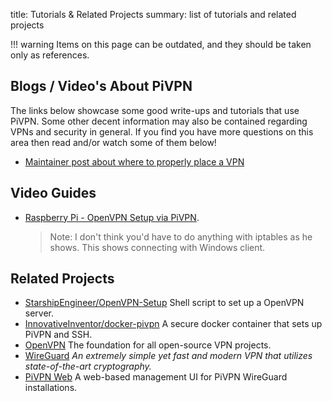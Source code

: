 title: Tutorials & Related Projects
summary: list of tutorials and related projects

!!! warning
    Items on this page can be outdated, and they should be taken only as references.

## Blogs / Video's About PiVPN

The links below showcase some good write-ups and tutorials that use PiVPN.
Some other decent information may also be contained regarding VPNs and security in general.
If you find you have more questions on this area then read and/or watch some of them below!

* [Maintainer post about where to properly place a VPN](https://4s3ti.net/en/posts/vpnusage/)

## Video Guides</b>

* [Raspberry Pi - OpenVPN Setup via PiVPN](https://www.youtube.com/watch?v=pUBMcsvJfe4).  
  > Note: I don't think you'd have to do anything with iptables as he shows.
  This shows connecting with Windows client.  


## Related Projects

* [StarshipEngineer/OpenVPN-Setup](https://github.com/StarshipEngineer/OpenVPN-Setup)
Shell script to set up a OpenVPN server.
* [InnovativeInventor/docker-pivpn](https://github.com/InnovativeInventor/docker-pivpn)
A secure docker container that sets up PiVPN and SSH.
* [OpenVPN](https://openvpn.net)
The foundation for all open-source VPN projects.
* [WireGuard](https://www.wireguard.com/)
*An extremely simple yet fast and modern VPN that utilizes state-of-the-art cryptography.*
* [PiVPN Web](https://github.com/WeeJeWel/pivpn-web) A web-based management UI for PiVPN WireGuard installations.

